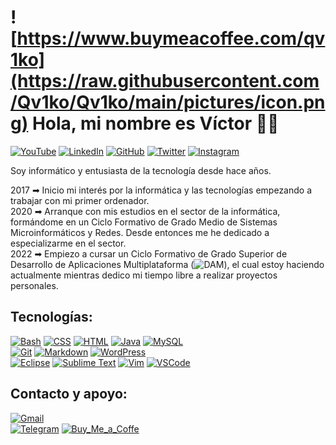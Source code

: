 # ![https://www.buymeacoffee.com/qv1ko](https://raw.githubusercontent.com/Qv1ko/Qv1ko/main/pictures/icon.png) Hola, mi nombre es Víctor 👋🏼

[![YouTube](https://img.shields.io/badge/YouTube-FF0000?style=for-the-badge&logo=youtube&logoColor=white&labelColor=101010)](https://www.youtube.com/@qv1ko)
[![LinkedIn](https://img.shields.io/badge/LinkedIn-0077B5?style=for-the-badge&logo=linkedin&logoColor=white&labelColor=101010)](https://www.linkedin.com/in/qv1ko/)
[![GitHub](https://img.shields.io/badge/GitHub-171515?style=for-the-badge&logo=github&logoColor=white&labelColor=101010)](https://github.com/Qv1ko)
[![Twitter](https://img.shields.io/badge/Twitter-1DA1F2?style=for-the-badge&logo=twitter&logoColor=white&labelColor=101010)](https://twitter.com/qv1ko)
[![Instagram](https://img.shields.io/badge/Instagram-E4405F?style=for-the-badge&logo=instagram&logoColor=white&labelColor=101010)](https://instagram.com/qv1k0)

Soy informático y entusiasta de la tecnología desde hace años.

2017 ➡ Inicio mi interés por la informática y las tecnologías empezando a trabajar con mi primer ordenador.
</br>
2020 ➡ Arranque con mis estudios en el sector de la informática, formándome en un Ciclo Formativo de Grado Medio de Sistemas Microinformáticos y Redes. Desde entonces me he dedicado a especializarme en el sector.
</br>
2022 ➡ Empiezo a cursar un Ciclo Formativo de Grado Superior de Desarrollo de Aplicaciones Multiplataforma (![DAM](https://github.com/Qv1ko/DAM)), el cual estoy haciendo actualmente mientras dedico mi tiempo libre a realizar proyectos personales.
  
## Tecnologías:
[![Bash](https://img.shields.io/badge/Bash-FFED01?style=for-the-badge&logo=linux&logoColor=white&labelColor=101010)]()
[![CSS](https://img.shields.io/badge/CSS-004CE8?style=for-the-badge&logo=css3&logoColor=white&labelColor=101010)]()
[![HTML](https://img.shields.io/badge/HTML-E64C18?style=for-the-badge&logo=html5&logoColor=white&labelColor=101010)]()
[![Java](https://img.shields.io/badge/Java-007396?style=for-the-badge&logo=oracle&logoColor=white&labelColor=101010)]()
[![MySQL](https://img.shields.io/badge/MySQL-4479A1?style=for-the-badge&logo=mysql&logoColor=white&labelColor=101010)]()
</br>
[![Git](https://img.shields.io/badge/Git-F05033?style=for-the-badge&logo=git&logoColor=white&labelColor=101010)]()
[![Markdown](https://img.shields.io/badge/Markdown-000000?style=for-the-badge&logo=markdown&logoColor=white&labelColor=101010)]()
[![WordPress](https://img.shields.io/badge/WordPress-2E759C?style=for-the-badge&logo=wordpress&logoColor=white&labelColor=101010)]()
</br>
[![Eclipse](https://img.shields.io/badge/Eclipse-281A54?style=for-the-badge&logo=eclipse&logoColor=white&labelColor=101010)]()
[![Sublime Text](https://img.shields.io/badge/Sublime_Text-F89908?style=for-the-badge&logo=sublimetext&logoColor=white&labelColor=101010)]()
[![Vim](https://img.shields.io/badge/Vim-19953F?style=for-the-badge&logo=vim&logoColor=white&labelColor=101010)]()
[![VSCode](https://img.shields.io/badge/Visual_Studio_Code-4EA8F2?style=for-the-badge&logo=visual-studio-code&logoColor=white&labelColor=101010)]()


## Contacto y apoyo:
[![Gmail](https://img.shields.io/badge/vicgarmur947@gmail.com-Email_personal-D14836?style=for-the-badge&logo=gmail&logoColor=white&labelColor=101010)](mailto:vicgarmur947@gmail.com)
</br>
[![Telegram](https://img.shields.io/badge/Telegram-0088CC?style=for-the-badge&logo=telegram&logoColor=white&labelColor=101010)](https://www.linkedin.com/in/qv1ko/)
[![Buy_Me_a_Coffe](https://img.shields.io/badge/Buy_me_a_coffe-Apoya_mi_trabajo-FFDD00?style=for-the-badge&logo=buy-me-a-coffee&logoColor=white&labelColor=101010)](https://www.buymeacoffee.com/qv1ko)
